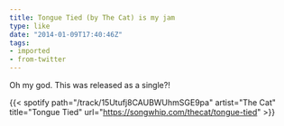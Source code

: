 ```yaml
---
title: Tongue Tied (by The Cat) is my jam
type: like
date: "2014-01-09T17:40:46Z"
tags:
- imported
- from-twitter
---
```

Oh my god. This was released as a single?!

{{< spotify path="/track/15Utufj8CAUBWUhmSGE9pa" artist="The Cat" title="Tongue Tied" url="https://songwhip.com/thecat/tongue-tied" >}}
